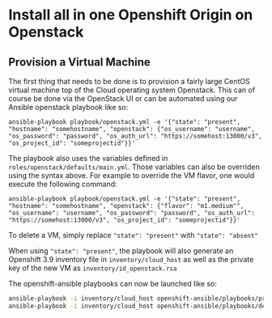 # Install all in one Openshift Origin on Openstack

## Provision a Virtual Machine

The first thing that needs to be done is to provision a fairly large CentOS virtual machine top of the Cloud operating system Openstack.
This can of course be done via the OpenStack UI or can be automated using our Ansible openstack playbook like so:

`ansible-playbook playbook/openstack.yml -e '{"state": "present", "hostname": "somehostname", "openstack": {"os_username": "username", "os_password": "password", "os_auth_url": "https://somehost:13000/v3", "os_project_id": "someprojectid"}}'`

The playbook also uses the variables defined in `roles/openstack/defaults/main.yml`. Those variables can also be overriden using the syntax above.
For example to override the VM flavor, one would execute the following command:

`ansible-playbook playbook/openstack.yml -e '{"state": "present", "hostname": "somehostname", "openstack": {"flavor": "m1.medium"", "os_username": "username", "os_password": "password", "os_auth_url": "https://somehost:13000/v3", "os_project_id": "someprojectid"}}'`

To delete a VM, simply replace `"state": "present"` with `"state": "absent"`

When using `"state": "present"`, the playbook will also generate an Openshift 3.9 inventory file in `inventory/cloud_host` 
as well as the private key of the new VM as `inventory/id_openstack.rsa` 

The openshift-ansible playbooks can now be launched like so:

```bash
ansible-playbook -i inventory/cloud_host openshift-ansible/playbooks/prerequisites.yml --become
ansible-playbook -i inventory/cloud_host openshift-ansible/playbooks/deploy-playbook.yml --become
```  

